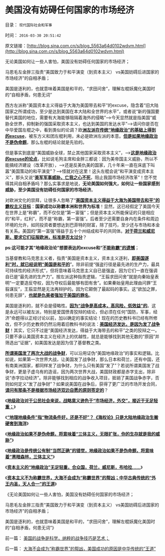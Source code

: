 # 美国没有妨碍任何国家的市场经济

目录： `现代国际社会和军事` 

时间： `2016-03-30 20:51:42` 

原文链接：[http://blog.sina.com.cn/s/blog_5563a64d0102wdvm.html](http://blog.sina.com.cn/s/blog_5563a64d0102wdvm.html)

无论美国如何让一些人害怕，美国没有妨碍任何国家的市场经济；

马恩毛左金胖三指责“美国致力于和平演变（到资本主义） vs美国妨碍后进国家的市场经济”的自相矛盾；

美国是逐利的，也就意味着美国是和平的，“求田问舍”，理解左棍妖魔化美国时的“自相矛盾，何患无词”

西方左派称“美国资本主义得益于大海为美国带去和平”的excuse，隐含着“旧大陆国家之所谓成功，至少是达到美国在本大陆和全世界的水平”，或者说“新的强国要替代美国的地位，需要有大海能够阻隔着海外的侵略”——>今天显然就是指美国“威胁全世界，抑制新的强国采取资本主义，也达到美国的发达水平”——>请问你是否在中华爱国左棍之中，看到类似的论调？欧[**洲左派在传统“地缘政治”的基础上得到的excuse**](../../../2016/3/27/地缘政治误区中的“海权论，钓鱼岛主义，第几岛链……”.md)，被东方义和团左棍利用，未必是欧洲左派的本意。[**但是如果地缘政治不是伪命题**](../../../2016/3/26/地缘政治”存在边际吗？刘慈欣笔下的“三体主义”.md)，那么左棍的结论就是先验的。

但是事实到底是“美国威胁全球，禁止其他国家采取资本主义”，——>[**这是地缘政治的excuse的论点**](../../../2016/3/23/国家安全的保障不在于地缘政治，根本依赖于市场经济；.md)，比如说毛狗主席和金胖三都说：因为美帝国主义威胁，所以不能搞经济建设（改革开放），——>还是反美仇美的国家，几十年来一直在床底下叫嚣“美国策动的和平演变”？——>怪就对在这里！这头左棍会说“和平演变成资本主义”，那头又说“[**美军军事威胁，亡我之心不死**](../../../2009/12/25/自力更生国防建设是小农意识历史经验.md)，阻止我国市场经济改革”！您不觉得其间自相矛盾吗？那么实事求是地说，**无论美国如何强大，如何让一些国家感到威胁，至少美国没有妨碍任何国家的市场经济**。

对欧洲文化的崇拜，让很多人忽略了“[**美国资本主义得益于大海为美国带去和平”的霸权主义目标**](../../../2016/3/24/《海权论》只是大陆地缘政治的思维生搬硬套；.md)：**国家成功以称霸本洲和世界为标准**！显然，这已经假定了美国今天在世界上是“称霸”，而不仅仅是“第一富强”；但是资本主义所能保证的只是相应的“和平，红利”，而不是“称霸，第一富强”。后者至少还需要自身内在条件和周边环境的允许，如同投资者要想达到巴菲特的财富，除了技巧，至少还与市场和本金有关系。美国的“第一富强”得益于五十个州结成和平的共同体。[**对于荷兰和威尼斯，要求它们征服欧洲，标准是否太过分**](../../../2016/3/28/资本主义的“地缘政治”无足轻重，合众国，荷兰，威尼斯，布哈拉…….md)？

**ps:这可能才其“地缘政治论”想要表达的excuse和“[**不能称霸”的遗憾**](../../../2013/12/9/中国自卑的民族主义的傻逼的霸权主义.md)**；

当基督教和马克思主义者，指责“美国是资本主义，资本主义逐利，[**即美国逐利”时，就已经说明“美国是和平的**](../../../2011/1/1/逐利的美国不存在统一意志;亚当斯密的资本定义.md)”。除非前提“强盗行径是最先进的生产力，最具可持续性的经济形式”，但将意味着马克思主义自已是强盗，因为它们一直在强调自已是“最先进的生产力”。按左派这种指责逻辑，“王翦求田问舍”就是向秦始皇表明“一定要造反夺权，因为夺权后最能够有田有舍”。如果秦始皇用此理由问罪“王翦谋反”，王翦显然是无法再辩护的。因为它颠倒了最起码的事实。这“欲加之罪，何患无辞”，[**也就是仇美者强加于美国的罪名**](../../../2011/1/19/“不妖魔化美国的是被美国收买的”.md)。

美国是逐利的，就不会是侵略性。[**因为“战争是高成本，高风险，低效益”的**](../../../2016/3/6/“好战必亡，忘战必危”的社会学解读“传统自杀模式”；.md)。这是永远可以被左派，特别是爱国愤青狡辩的结论，但必须在任何“国防，军事，经济”命题得以正经讨论以前，加以确定的事实结论！现在的历史教科书已经有所修改，但不少历史教师仍然沿用着旧教科书的说法：[**美国经济发达，是因为发了战争财**](../../../2010/4/22/美国的强大，不是因为发了战争财.md)！其实，它只不过是“美国经济发达，得益于大海带去的和平”之类的狡辩之一。只要不承认美国资本主义在经济上的优越性，就总是能够找到其他无数的“原因”并筛选出“证据”，如美国发达是因为信了基督教之类。

[**所谓美国发了两次大战的战争财**](http://blog.sina.com.cn/s/blog_14dbd83cd0102vvos.html)，可以沿用证伪“美国地缘政治”的事实和逻辑。比如说，如果第一次世界大战，让美国发了战争财，那么日本和荷兰，还有中国，还有南美洲国家，都同样发了战争财，为什么只有美国“发了”？若说所谓美国发了战争财，更是子虚乌有的造谣，因为两次世界大战，美国财政都是赤字支出，除非说“赤字拉动经济”。除非能够找到相应的战争收入项目，抵销了美国战争赤字，否则如何定义“发了战争财”？如果说美国在战争后，获得了更广泛的市场开发合同，[**请问有那条不是根据市场经济双边自愿的原则签定的**](../../../2014/11/11/二战后的雅尔塔景气，局限性和经济增长边际.md)？

《[**地级政治对于公民社会来说，战略意义逊色于“市场经济，外交”，接近于无足轻重；**](../../../2016/3/23/国家安全的保障不在于地缘政治，根本依赖于市场经济；.md)》

《[**“地理地缘条件”指“物流条件好，还是不好”？《海权论》只是大陆地缘政治生搬硬套到海洋**](../../../2016/3/24/《海权论》只是大陆地缘政治的思维生搬硬套；.md)》

《[**地缘政治如果不是伪命题，将意味着“三体主义，无限扩张，你的生存就是我的威胁”**](../../../2016/3/26/地缘政治”存在边际吗？刘慈欣笔下的“三体主义”.md)》

《[**地缘政治是传统公有制“当然正确”的错觉，地缘政治如果不是伪命题，将意味着“黑暗森林，三体主义”**](../../../2016/3/27/地缘政治误区中的“海权论，钓鱼岛主义，第几岛链……”.md)》

《[**资本主义的“地缘政治”无足轻重，合众国，荷兰，威尼斯，布哈拉……**](../../../2016/3/28/资本主义的“地缘政治”无足轻重，合众国，荷兰，威尼斯，布哈拉…….md)》

《[**资本主义不为称霸世界，大海不会成为“称霸世界”的帮凶；中华古典传统的“外王内圣，天人合一”的王道**](../../../2016/3/29/大海不会成为“称霸世界”的帮凶，美国成功的原因是中华传统的“王道”.md)》

《无论美国如何让一些人害怕，美国没有妨碍任何国家的市场经济；

马恩毛左金胖三指责“美国致力于和平演变（到资本主义） vs美国妨碍后进国家的市场经济”的自相矛盾；

美国是逐利的，也就意味着美国是和平的，“求田问舍”，理解左棍妖魔化美国时的“自相矛盾，何患无词”》

前一篇： [美国的战争是科学，纳粹的战争技巧是艺术；](../../../2016/3/31/美国的战争是科学，纳粹的战争技巧是艺术；.md)

后一篇： [大海不会成为“称霸世界”的帮凶，美国成功的原因是中华传统的“王道”](../../../2016/3/29/大海不会成为“称霸世界”的帮凶，美国成功的原因是中华传统的“王道”.md)

